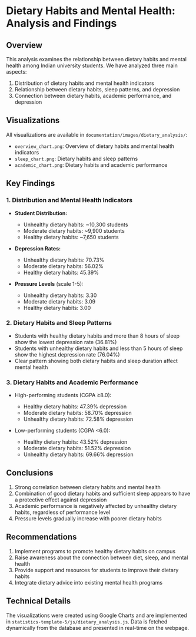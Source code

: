 # Dietary Habits and Mental Health: Analysis and Findings

## Overview
This analysis examines the relationship between dietary habits and mental health among Indian university students. We have analyzed three main aspects:
1. Distribution of dietary habits and mental health indicators
2. Relationship between dietary habits, sleep patterns, and depression
3. Connection between dietary habits, academic performance, and depression

## Visualizations
All visualizations are available in `documentation/images/dietary_analysis/`:
- `overview_chart.png`: Overview of dietary habits and mental health indicators
- `sleep_chart.png`: Dietary habits and sleep patterns
- `academic_chart.png`: Dietary habits and academic performance

## Key Findings

### 1. Distribution and Mental Health Indicators
- **Student Distribution:**
  - Unhealthy dietary habits: ~10,300 students
  - Moderate dietary habits: ~9,900 students
  - Healthy dietary habits: ~7,650 students

- **Depression Rates:**
  - Unhealthy dietary habits: 70.73%
  - Moderate dietary habits: 56.02%
  - Healthy dietary habits: 45.39%

- **Pressure Levels** (scale 1-5):
  - Unhealthy dietary habits: 3.30
  - Moderate dietary habits: 3.09
  - Healthy dietary habits: 3.00

### 2. Dietary Habits and Sleep Patterns
- Students with healthy dietary habits and more than 8 hours of sleep show the lowest depression rate (36.81%)
- Students with unhealthy dietary habits and less than 5 hours of sleep show the highest depression rate (76.04%)
- Clear pattern showing both dietary habits and sleep duration affect mental health

### 3. Dietary Habits and Academic Performance
- High-performing students (CGPA ≥8.0):
  - Healthy dietary habits: 47.39% depression
  - Moderate dietary habits: 58.70% depression
  - Unhealthy dietary habits: 72.58% depression

- Low-performing students (CGPA <6.0):
  - Healthy dietary habits: 43.52% depression
  - Moderate dietary habits: 51.52% depression
  - Unhealthy dietary habits: 69.66% depression

## Conclusions
1. Strong correlation between dietary habits and mental health
2. Combination of good dietary habits and sufficient sleep appears to have a protective effect against depression
3. Academic performance is negatively affected by unhealthy dietary habits, regardless of performance level
4. Pressure levels gradually increase with poorer dietary habits

## Recommendations
1. Implement programs to promote healthy dietary habits on campus
2. Raise awareness about the connection between diet, sleep, and mental health
3. Provide support and resources for students to improve their dietary habits
4. Integrate dietary advice into existing mental health programs

## Technical Details
The visualizations were created using Google Charts and are implemented in `statistics-template-5/js/dietary_analysis.js`. Data is fetched dynamically from the database and presented in real-time on the webpage. 
